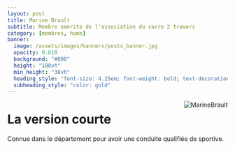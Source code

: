 ```yaml
---
layout: post
title: Marine Brault
subtitle: Membre emerite de l'association du carre 2 travers
category: [membres, home]
banner:
  image: /assets/images/banners/posts_banner.jpg
  opacity: 0.618
  background: "#000"
  height: "100vh"
  min_height: "38vh"
  heading_style: "font-size: 4.25em; font-weight: bold; text-decoration: underline"
  subheading_style: "color: gold"
---
```


<img src="{{site.baseurl | prepend: site.url}}assets/images/members/MarineBrault.jpg" alt="MarineBrault" style="float: right; width: auto; height: auto;"/>

# La version courte
Connue dans le département pour avoir une conduite qualifiée de sportive.


























